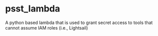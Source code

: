 # psst_lambda
A python based lambda that is used to grant secret access to tools that cannot assume IAM roles (i.e., Lightsail)
